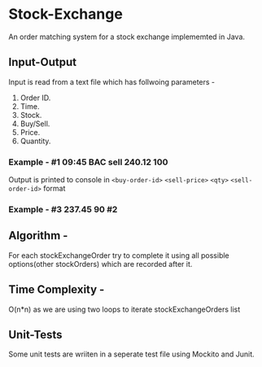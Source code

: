 # Stock-Exchange

An order matching system for a stock exchange implememted in Java.


## Input-Output

Input is read from a text file which has follwoing parameters - 
1. Order ID.
2. Time.
3. Stock.
4. Buy/Sell.
5. Price.
6. Quantity.
### Example - #1 09:45 BAC sell 240.12 100

Output is printed to console in `<buy-order-id>` `<sell-price>` `<qty>` `<sell-order-id>` format
### Example - #3 237.45 90 #2


## Algorithm - 
For each stockExchangeOrder try to complete it using all possible options(other stockOrders) which are recorded after it.

## Time Complexity - 
O(n*n) as we are using two loops to iterate stockExchangeOrders list

## Unit-Tests

Some unit tests are wriiten in a seperate test file using Mockito and Junit.

